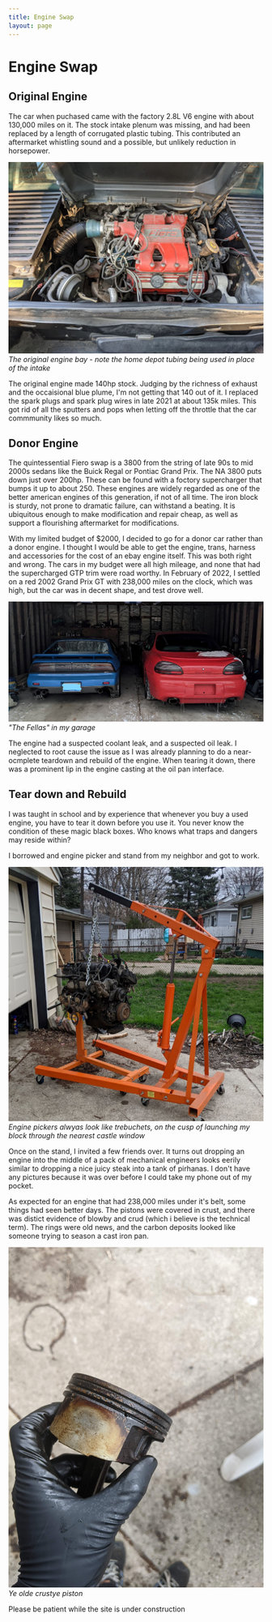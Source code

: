 ```yaml
---
title: Engine Swap
layout: page
---
```

# Engine Swap

## Original Engine

The car when puchased came with the factory 2.8L V6 engine with about 130,000 miles on it. The stock intake plenum was missing, and had been replaced by a length of corrugated plastic tubing. This contributed an aftermarket whistling sound and a possible, but unlikely reduction in horsepower.

![Image of the original engine bay. Note the home depot tubing being used in place of the intake](/docs/assets/engine_bay.jpg)
*The original engine bay - note the home depot tubing being used in place of the intake*

The original engine made 140hp stock. Judging by the richness of exhaust and the occaisional blue plume, I'm not getting that 140 out of it. I replaced the spark plugs and spark plug wires in late 2021 at about 135k miles. This got rid of all the sputters and pops when letting off the throttle that the car commmunity likes so much.

## Donor Engine

The quintessential Fiero swap is a 3800 from the string of late 90s to mid 2000s sedans like the Buick Regal or Pontiac Grand Prix. The NA 3800 puts down just over 200hp. These can be found with a foctory supercharger that bumps it up to about 250. These engines are widely regarded as one of the better american engines of this generation, if not of all time. The iron block is sturdy, not prone to dramatic failure, can withstand a beating. It is ubiquitous enough to make modification and repair cheap, as well as support a flourishing aftermarket for modifications.

With my limited budget of $2000, I decided to go for a donor car rather than a donor engine. I thought I would be able to get the engine, trans, harness and accessories for the cost of an ebay engine itself. This was both right and wrong. The cars in my budget were all high mileage, and none that had the supercharged GTP trim were road worthy. In February of 2022, I settled on a red 2002 Grand Prix GT with 238,000 miles on the clock, which was high, but the car was in decent shape, and test drove well.

![The blue 1987 Fiero sitting to the left of the red 2002 Grand Prix in my garage.](/docs/assets/the_fellas.jpg)
*"The Fellas" in my garage*

The engine had a suspected coolant leak, and a suspected oil leak. I neglected to root cause the issue as I was already planning to do a near-ocmplete teardown and rebuild of the engine. When tearing it down, there was a prominent lip in the engine casting at the oil pan interface. 

## Tear down and Rebuild

I was taught in school and by experience that whenever you buy a used engine, you have to tear it down before you use it. You never know the condition of these magic black boxes. Who knows what traps and dangers may reside within?

I borrowed and engine picker and stand from my neighbor and got to work.

![The 3800 engine from a 2002 pontiac grand prix on the backdrop of my backyard and garage. Oil stains are visible under the garage door. There is a pile of kindling on the side of the driveway.](/docs/assets/3800_escapee.jpg)
*Engine pickers alwyas look like trebuchets, on the cusp of launching my block through the nearest castle window*

Once on the stand, I invited a few friends over. It turns out dropping an engine into the middle of a pack of mechanical engineers looks eerily similar to dropping a nice juicy steak into a tank of pirhanas. I don't have any pictures because it was over before I could take my phone out of my pocket.

As expected for an engine that had 238,000 miles under it's belt, some things had seen better days. The pistons were covered in crust, and there was distict evidence of blowby and crud (which i believe is the technical term). The rings were old news, and the carbon deposits looked like someone trying to season a cast iron pan.

![A black gloved hand holding a piston from a 3800. the carbon deposits are evident up to 1cm below the piston rings and een oil seal ring.](/docs/assets/crusty_piston.jpg)
*Ye olde crustye piston*

Please be patient while the site is under construction
